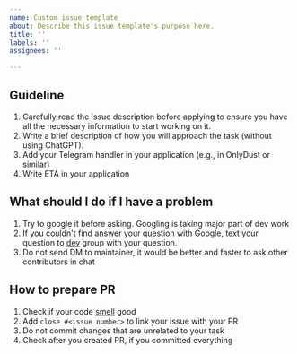 ```yaml
---
name: Custom issue template
about: Describe this issue template's purpose here.
title: ''
labels: ''
assignees: ''

---
```


## Guideline
1. Carefully read the issue description before applying to ensure you have all the necessary information to start working on it.
2. Write a brief description of how you will approach the task (without using ChatGPT).
3. Add your Telegram handler in your application (e.g., in OnlyDust or similar)
4. Write ETA in your application



## What should I do if I have a problem
1. Try to google it before asking. Googling is taking major part of dev work 
2. If you couldn't find answer your question with Google, text your question to [dev](https://t.me/spotnet_dev/4) group with your question.
3. Do not send DM to maintainer, it would be better and faster to ask other contributors in chat 


## How to prepare PR
1. Check if your code [smell](https://refactoring.guru/refactoring/smells) good
2. Add `close #<issue number>` to link your issue with your PR
3. Do not commit changes that are unrelated to your task
4. Check after you created PR, if you committed everything
